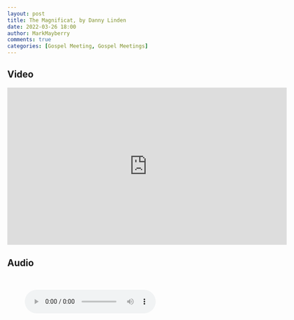```yaml
---
layout: post
title: The Magnificat, by Danny Linden
date: 2022-03-26 18:00
author: MarkMayberry
comments: true
categories: [Gospel Meeting, Gospel Meetings]
---
```

<h2>Video</h2>
<p><iframe src="https://player.vimeo.com/video/695265051?h=59a316c322&amp;title=0&amp;byline=0" width="640" height="360" frameborder="0" allowfullscreen=""></iframe></p>
<h2>Audio</h2>
<p> </p>
<figure class="wp-block-audio"><audio src="https://markmayberry.net/wp-content/uploads/bible-study/2022-03-26-Lesson-2-The-Magnificat-by-Danny-Linden.mp3" controls="controls"></audio></figure>
